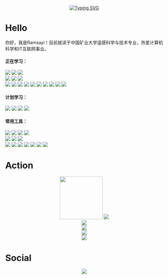 <div align="center">
    <a href="https://git.io/typing-svg"><img src="https://readme-typing-svg.demolab.com?font=Fira+Code&size=40&pause=1000&color=2196F3&width=500&height=80&lines=console.log('Hello!')" alt="Typing SVG" /></a>
</div>

# Hello

你好，我是Ramsayi！目前就读于中国矿业大学遥感科学与技术专业，热爱计算机科学和IT互联网事业。

#### 正在学习：

<span >
	<img  src="https://img.shields.io/badge/-C++-00599C?style=flat-square&logo=cplusplus" />
	<img  src="https://img.shields.io/badge/-Python-black?style=flat-square&logo=python" />
	<img  src="https://img.shields.io/badge/-MySQL-black?style=flat-square&logo=mysql" />
    <br />
	<img  src="https://img.shields.io/badge/-Dart-0175C2?style=flat-square&logo=dart" />
	<img  src="https://img.shields.io/badge/-Flutter-02569B?style=flat-square&logo=flutter" />
	<img  src="https://img.shields.io/badge/-React Native-black?style=flat-square&logo=react" />
    <br />
	<img  src="https://img.shields.io/badge/-HTML5-E34F26?style=flat-square&logo=html5&logoColor=white" />
	<img  src="https://img.shields.io/badge/-CSS3-1572B6?style=flat-square&logo=css3" />
	<img  src="https://img.shields.io/badge/-JavaScript-black?style=flat-square&logo=javascript" />
	<img  src="https://img.shields.io/badge/-TypeScript-black?style=flat-square&logo=typescript" />
	<img  src="https://img.shields.io/badge/-jQuery-0769AD?style=flat-square&logo=jquery" />
	<img  src="https://img.shields.io/badge/-BootStrap-black?style=flat-square&logo=bootstrap" />
	<img  src="https://img.shields.io/badge/-Node.js-black?style=flat-square&logo=node.js" />
	<img  src="https://img.shields.io/badge/-Vue.js-black?style=flat-square&logo=vue.js" />
	<img  src="https://img.shields.io/badge/-React.js-black?style=flat-square&logo=react" />
	<img  src="https://img.shields.io/badge/-Quasar-1976D2?style=flat-square&logo=quasar" />
</span>

#### 计划学习：

<span >
	<img  src="https://img.shields.io/badge/-Docker-black?style=flat-square&logo=docker" />
	<img  src="https://img.shields.io/badge/-KOA-33333D?style=flat-square&logo=koa" />
	<img  src="https://img.shields.io/badge/-Electron-black?style=flat-square&logo=electron" />
	<img  src="https://img.shields.io/badge/-Vim-019733?style=flat-square&logo=vim" />
</span>

#### 常用工具：

<span >
	<img  src="https://img.shields.io/badge/-Windows 11-black?style=flat-square&logo=Windows" />
	<img  src="https://img.shields.io/badge/-Ubuntu 22-black?style=flat-square&logo=ubuntu" />
	<img  src="https://img.shields.io/badge/-Fedora 37-black?style=flat-square&logo=fedora" />
	<img  src="https://img.shields.io/badge/-Manjaro KDE 21-black?style=flat-square&logo=manjaro" />
    <br />
	<img  src="https://img.shields.io/badge/-Adobe PhotoShop-black?style=flat-square&logo=adobephotoshop" />
	<img  src="https://img.shields.io/badge/-Adobe Premiere Pro-black?style=flat-square&logo=adobepremierepro" />
	<img  src="https://img.shields.io/badge/-Adobe XD-black?style=flat-square&logo=adobexd" />
    <br />
	<img  src="https://img.shields.io/badge/-Visual Studio Code-007ACC?style=flat-square&logo=visualstudiocode" />
	<img  src="https://img.shields.io/badge/-WebStorm-black?style=flat-square&logo=webstorm" />
	<img  src="https://img.shields.io/badge/-Android Studio-black?style=flat-square&logo=androidstudio" />
	<img  src="https://img.shields.io/badge/-PyCharm-black?style=flat-square&logo=pycharm" />
	<img  src="https://img.shields.io/badge/-Git-black?style=flat-square&logo=git" />
	<img  src="https://img.shields.io/badge/-Github-black?style=flat-square&logo=github" />
	<img  src="https://img.shields.io/badge/-SourceTree-0052CC?style=flat-square&logo=sourcetree" />
</span>

# Action

<div align="center">
    <img height="137px" src="https://github-readme-stats.vercel.app/api?username=ramsayi&hide_title=true&hide_border=true&show_icons=trueline_height=21&show_icons=true&theme=radical" />
    <img  src="https://github-readme-stats.vercel.app/api/top-langs/?username=ramsayi&hide_title=true&hide_border=true&layout=compact&langs_count=6&show_icons=true&theme=radical" />
</div>

<div align="center">
    <img src="https://activity-graph.herokuapp.com/graph?username=ramsayi&theme=github" />
</div>

<div align="center">
    <img  src="https://github-readme-streak-stats.herokuapp.com/?user=ramsayi" />
</div>

<div align="center">
    <img src="https://metrics.lecoq.io/ramsayi?template=classic&base=header%2C%20activity%2C%20community%2C%20repositories%2C%20metadata&base.indepth=false&base.hireable=false&base.skip=false&config.timezone=Asia%2FShanghai">
</div>

<div align="center">
  <img  src="https://github-profile-trophy.vercel.app/?username=ramsayi&theme=gruvbox&row=1&column=7&no-frame=true&no-bg=true" />
</div>

# Social

<div align="center">
    <img src="https://stats.justsong.cn/api/csdn?id=Ramsayi">
</div>
